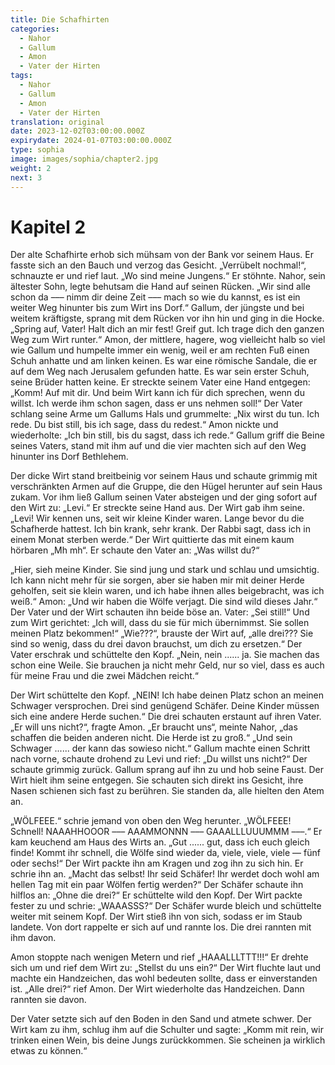 ```yaml
---
title: Die Schafhirten
categories:
  - Nahor
  - Gallum
  - Amon
  - Vater der Hirten
tags:
  - Nahor
  - Gallum
  - Amon
  - Vater der Hirten
translation: original
date: 2023-12-02T03:00:00.000Z
expirydate: 2024-01-07T03:00:00.000Z
type: sophia
image: images/sophia/chapter2.jpg
weight: 2
next: 3
---
```


# Kapitel 2



Der alte Schafhirte erhob sich mühsam von der Bank vor seinem Haus.
Er fasste sich an den Bauch und verzog das Gesicht.
„Verrübelt nochmal!“, schnauzte er und rief laut.
„Wo sind meine Jungens.“
Er stöhnte.
Nahor, sein ältester Sohn, legte behutsam die Hand auf seinen Rücken.
„Wir sind alle schon da ––– nimm dir deine Zeit ––– mach so wie du kannst, es ist ein weiter Weg hinunter bis zum Wirt ins Dorf.“
Gallum, der jüngste und bei weitem kräftigste, sprang mit dem Rücken vor ihn hin und ging in die Hocke.
„Spring auf, Vater! Halt dich an mir fest! Greif gut.
Ich trage dich den ganzen Weg zum Wirt runter.“
Amon, der mittlere, hagere, wog vielleicht halb so viel wie Gallum und humpelte immer ein wenig, weil er am rechten Fuß einen Schuh anhatte und am linken keinen.
Es war eine römische Sandale, die er auf dem Weg nach Jerusalem gefunden hatte.
Es war sein erster Schuh, seine Brüder hatten keine.
Er streckte seinem Vater eine Hand entgegen:
„Komm! Auf mit dir.
Und beim Wirt kann ich für dich sprechen, wenn du willst.
Ich werde ihm schon sagen, dass er uns nehmen soll!“
Der Vater schlang seine Arme um Gallums Hals und grummelte:
„Nix wirst du tun.
Ich rede.
Du bist still, bis ich sage, dass du redest.“
Amon nickte und wiederholte:
„Ich bin still, bis du sagst, dass ich rede.“
Gallum griff die Beine seines Vaters, stand mit ihm auf und die vier machten sich auf den Weg hinunter ins Dorf Bethlehem.

Der dicke Wirt stand breitbeinig vor seinem Haus und schaute grimmig mit verschränkten Armen auf die Gruppe, die den Hügel herunter auf sein Haus zukam.
Vor ihm ließ Gallum seinen Vater absteigen und der ging sofort auf den Wirt zu:
„Levi.“
Er streckte seine Hand aus.
Der Wirt gab ihm seine.
„Levi! Wir kennen uns, seit wir kleine Kinder waren.
Lange bevor du die Schafherde hattest.
Ich bin krank, sehr krank.
Der Rabbi sagt, dass ich in einem Monat sterben werde.“
Der Wirt quittierte das mit einem kaum hörbaren „Mh mh“.
Er schaute den Vater an:
„Was willst du?“

„Hier, sieh meine Kinder.
Sie sind jung und stark und schlau und umsichtig.
Ich kann nicht mehr für sie sorgen, aber sie haben mir mit deiner Herde geholfen, seit sie klein waren, und ich habe ihnen alles beigebracht, was ich weiß.“
Amon: „Und wir haben die Wölfe verjagt.
Die sind wild dieses Jahr.“
Der Vater und der Wirt schauten ihn beide böse an.
Vater: „Sei still!“
Und zum Wirt gerichtet:
„Ich will, dass du sie für mich übernimmst.
Sie sollen meinen Platz bekommen!“
„Wie???“, brauste der Wirt auf, „alle drei???
Sie sind so wenig, dass du drei davon brauchst, um dich zu ersetzen.“
Der Vater erschrak und schüttelte den Kopf.
„Nein, nein ...... ja.
Sie machen das schon eine Weile.
Sie brauchen ja nicht mehr Geld, nur so viel, dass es auch für meine Frau und die zwei Mädchen reicht.“

Der Wirt schüttelte den Kopf.
„NEIN! Ich habe deinen Platz schon an meinen Schwager versprochen.
Drei sind genügend Schäfer.
Deine Kinder müssen sich eine andere Herde suchen.“
Die drei schauten erstaunt auf ihren Vater.
„Er will uns nicht?“, fragte Amon.
„Er braucht uns“, meinte Nahor,
„das schaffen die beiden anderen nicht.
Die Herde ist zu groß.“
„Und sein Schwager ...... der kann das sowieso nicht.“
Gallum machte einen Schritt nach vorne, schaute drohend zu Levi und rief: „Du willst uns nicht?“
Der schaute grimmig zurück.
Gallum sprang auf ihn zu und hob seine Faust.
Der Wirt hielt ihm seine entgegen.
Sie schauten sich direkt ins Gesicht, ihre Nasen schienen sich fast zu berühren.
Sie standen da, alle hielten den Atem an.

„WÖLFEEE.“
schrie jemand von oben den Weg herunter.
„WÖLFEEE! Schnell! NAAAHHOOOR ––– AAAMMONNN ––– GAAALLLUUUMMM –––.“
Er kam keuchend am Haus des Wirts an.
„Gut ...... gut, dass ich euch gleich finde! Kommt ihr schnell, die Wölfe sind wieder da, viele, viele, viele –– fünf oder sechs!“
Der Wirt packte ihn am Kragen und zog ihn zu sich hin.
Er schrie ihn an.
„Macht das selbst! Ihr seid Schäfer! Ihr werdet doch wohl am hellen Tag mit ein paar Wölfen fertig werden?“
Der Schäfer schaute ihn hilflos an:
„Ohne die drei?“
Er schüttelte wild den Kopf.
Der Wirt packte fester zu und schrie: „WAAASSS?“
Der Schäfer wurde bleich und schüttelte weiter mit seinem Kopf.
Der Wirt stieß ihn von sich, sodass er im Staub landete.
Von dort rappelte er sich auf und rannte los.
Die drei rannten mit ihm davon.

Amon stoppte nach wenigen Metern und rief „HAAALLLTTT!!!“
Er drehte sich um und rief dem Wirt zu:
„Stellst du uns ein?“
Der Wirt fluchte laut und machte ein Handzeichen, das wohl bedeuten sollte, dass er einverstanden ist.
„Alle drei?“
rief Amon.
Der Wirt wiederholte das Handzeichen.
Dann rannten sie davon.

Der Vater setzte sich auf den Boden in den Sand und atmete schwer.
Der Wirt kam zu ihm, schlug ihm auf die Schulter und sagte:
„Komm mit rein, wir trinken einen Wein, bis deine Jungs zurückkommen.
Sie scheinen ja wirklich etwas zu können.“
